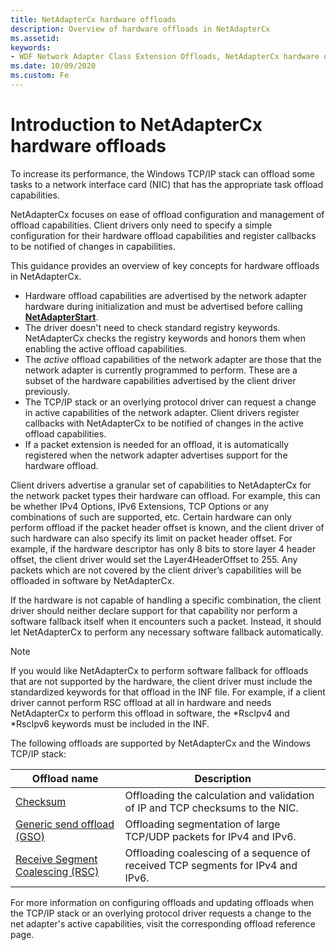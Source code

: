 ```yaml
---
title: NetAdapterCx hardware offloads
description: Overview of hardware offloads in NetAdapterCx
ms.assetid:
keywords:
- WDF Network Adapter Class Extension Offloads, NetAdapterCx hardware offloads, NetAdapterCx Offloads, NetAdapter Offloads
ms.date: 10/09/2020
ms.custom: Fe
---
```


# Introduction to NetAdapterCx hardware offloads

To increase its performance, the Windows TCP/IP stack can offload some tasks to a network interface card (NIC) that has the appropriate task offload capabilities.

NetAdapterCx focuses on ease of offload configuration and management of offload capabilities. Client drivers only need to specify a simple configuration for their hardware offload capabilities and register callbacks to be notified of changes in capabilities. 

This guidance provides an overview of key concepts for hardware offloads in NetAdapterCx.

- Hardware offload capabilities are advertised by the network adapter hardware during initialization and must be advertised before calling [**NetAdapterStart**](https://docs.microsoft.com/windows-hardware/drivers/ddi/netadapter/nf-netadapter-netadapterstart).
- The driver doesn't need to check standard registry keywords. NetAdapterCx checks the registry keywords and honors them when enabling the active offload capabilities.
- The *active* offload capabilities of the network adapter are those that the network adapter is currently programmed to perform. These are a subset of the hardware capabilities advertised by the client driver previously.
- The TCP/IP stack or an overlying protocol driver can request a change in active capabilities of the network adapter. Client drivers register callbacks with NetAdapterCx to be notified of changes in the active offload capabilities.
- If a packet extension is needed for an offload, it is automatically registered when the network adapter advertises support for the hardware offload.

Client drivers advertise a granular set of capabilities to NetAdapterCx for the network packet types their hardware can offload. For example, this can be whether IPv4 Options, IPv6 Extensions, TCP Options or any combinations of such are supported, etc. Certain hardware can only perform offload if the packet header offset is known, and the client driver of such hardware can also specify its limit on packet header offset. For example, if the hardware descriptor has only 8 bits to store layer 4 header offset, the client driver would set the Layer4HeaderOffset to 255. Any packets which are not covered by the client driver’s capabilities will be offloaded in software by NetAdapterCx.

If the hardware is not capable of handling a specific combination, the client driver should neither declare support for that capability nor perform a software fallback itself when it encounters such a packet. Instead, it should let NetAdapterCx to perform any necessary software fallback automatically.

> [!NOTE]
> If you would like NetAdapterCx to perform software fallback for offloads that are not supported by the hardware, the client driver must include the standardized keywords for that offload in the INF file. For example, if a client driver cannot perform RSC offload at all in hardware and needs NetAdapterCx to perform this offload in software, the *RscIpv4 and *RscIpv6 keywords must be included in the INF.

The following offloads are supported by NetAdapterCx and the Windows TCP/IP stack:

| Offload name | Description |
| --- | --- |
| [Checksum](checksum-offload.md) | Offloading the calculation and validation of IP and TCP checksums to the NIC. |
| [Generic send offload (GSO)](gso-offload.md) | Offloading segmentation of large TCP/UDP packets for IPv4 and IPv6. |
| [Receive Segment Coalescing (RSC)](rsc-offload.md) | Offloading coalescing of a sequence of received TCP segments for IPv4 and IPv6. |

For more information on configuring offloads and updating offloads when the TCP/IP stack or an overlying protocol driver requests a change to the net adapter's active capabilities, visit the corresponding offload reference page.

